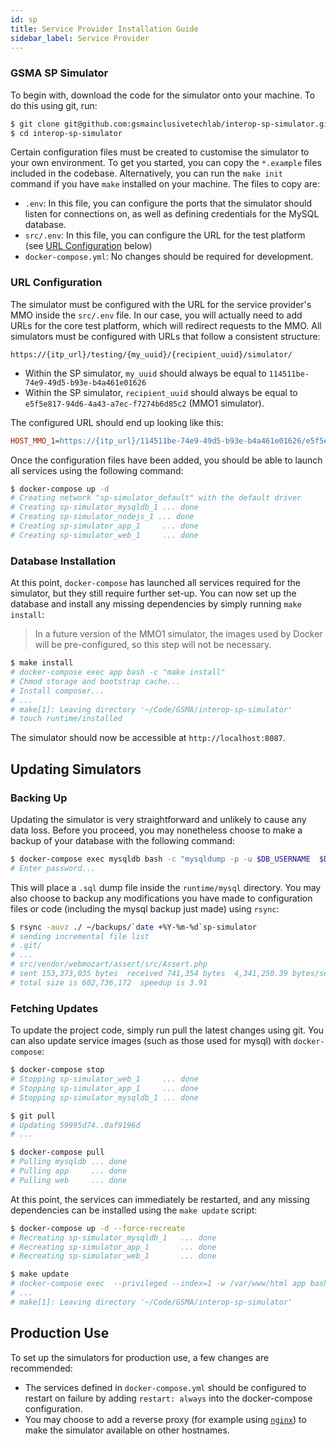 ```yaml
---
id: sp
title: Service Provider Installation Guide
sidebar_label: Service Provider
---
```


### GSMA SP Simulator

To begin with, download the code for the simulator onto your machine. To do this
using git, run:

```bash
$ git clone git@github.com:gsmainclusivetechlab/interop-sp-simulator.git
$ cd interop-sp-simulator
```

Certain configuration files must be created to customise the simulator to your
own environment. To get you started, you can copy the `*.example` files included
in the codebase. Alternatively, you can run the `make init` command if you have
`make` installed on your machine. The files to copy are:

- `.env`: In this file, you can configure the ports that the simulator should
  listen for connections on, as well as defining credentials for the MySQL
  database.
- `src/.env`: In this file, you can configure the URL for the test platform (see
  [URL Configuration](#url-configuration) below)
- `docker-compose.yml`: No changes should be required for development.

### URL Configuration

The simulator must be configured with the URL for the service provider's MMO
inside the `src/.env` file. In our case, you will actually need to add URLs for
the core test platform, which will redirect requests to the MMO. All simulators
must be configured with URLs that follow a consistent structure:

```
https://{itp_url}/testing/{my_uuid}/{recipient_uuid}/simulator/
```

- Within the SP simulator, `my_uuid` should always be equal to
  `114511be-74e9-49d5-b93e-b4a461e01626`
- Within the SP simulator, `recipient_uuid` should always be equal to
  `e5f5e817-94d6-4a43-a7ec-f7274b6d85c2` (MMO1 simulator).

The configured URL should end up looking like this:

```ini
HOST_MMO_1=https://{itp_url}/114511be-74e9-49d5-b93e-b4a461e01626/e5f5e817-94d6-4a43-a7ec-f7274b6d85c2/simulator/
```

Once the configuration files have been added, you should be able to launch all
services using the following command:

```bash
$ docker-compose up -d
# Creating network "sp-simulator_default" with the default driver
# Creating sp-simulator_mysqldb_1 ... done
# Creating sp-simulator_nodejs_1 ... done
# Creating sp-simulator_app_1     ... done
# Creating sp-simulator_web_1     ... done
```

### Database Installation

At this point, `docker-compose` has launched all services required for the
simulator, but they still require further set-up. You can now set up the
database and install any missing dependencies by simply running `make install`:

> In a future version of the MMO1 simulator, the images used by Docker will be
> pre-configured, so this step will not be necessary.

```bash
$ make install
# docker-compose exec app bash -c "make install"
# Chmod storage and bootstrap cache...
# Install composer...
# ...
# make[1]: Leaving directory '~/Code/GSMA/interop-sp-simulator'
# touch runtime/installed
```

The simulator should now be accessible at `http://localhost:8087`.

## Updating Simulators

### Backing Up

Updating the simulator is very straightforward and unlikely to cause any data
loss. Before you proceed, you may nonetheless choose to make a backup of your
database with the following command:

```bash
$ docker-compose exec mysqldb bash -c "mysqldump -p -u $DB_USERNAME  $DB_DATABASE > /var/lib/mysql/sp-simulator_`date +%Y-%m-%d`.sql"
# Enter password...
```

This will place a `.sql` dump file inside the `runtime/mysql` directory. You may
also choose to backup any modifications you have made to configuration files or
code (including the mysql backup just made) using `rsync`:

```bash
$ rsync -auvz ./ ~/backups/`date +%Y-%m-%d`sp-simulator
# sending incremental file list
# .git/
# ...
# src/vendor/webmozart/assert/src/Assert.php
# sent 153,373,035 bytes  received 741,354 bytes  4,341,250.39 bytes/sec
# total size is 602,736,172  speedup is 3.91
```

### Fetching Updates

To update the project code, simply run pull the latest changes using git. You
can also update service images (such as those used for mysql) with
`docker-compose`:

```bash
$ docker-compose stop
# Stopping sp-simulator_web_1     ... done
# Stopping sp-simulator_app_1     ... done
# Stopping sp-simulator_mysqldb_1 ... done

$ git pull
# Updating 59995d74..0af9196d
# ...

$ docker-compose pull
# Pulling mysqldb ... done
# Pulling app     ... done
# Pulling web     ... done
```

At this point, the services can immediately be restarted, and any missing
dependencies can be installed using the `make update` script:

```bash
$ docker-compose up -d --force-recreate
# Recreating sp-simulator_mysqldb_1   ... done
# Recreating sp-simulator_app_1       ... done
# Recreating sp-simulator_web_1       ... done

$ make update
# docker-compose exec  --privileged --index=1 -w /var/www/html app bash -c "make update"
# ...
# make[1]: Leaving directory '~/Code/GSMA/interop-sp-simulator'
```

## Production Use

To set up the simulators for production use, a few changes are recommended:

- The services defined in `docker-compose.yml` should be configured to restart
  on failure by adding `restart: always` into the docker-compose configuration.
- You may choose to add a reverse proxy (for example using
  [`nginx`](https://www.nginx.com/)) to make the simulator available on other
  hostnames.

